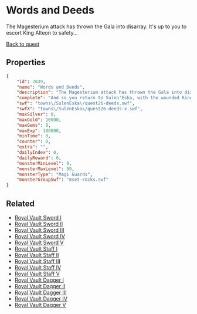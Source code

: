 # Words and Deeds

The Magesterium attack has thrown the Gala into disarray. It's up to you to escort King Alteon to safety...

[Back to quest](../quests.md)

## Properties

```json
{
    "id": 2039,
    "name": "Words and Deeds",
    "description": "The Magesterium attack has thrown the Gala into disarray. It's up to you to escort King Alteon to safety...",
    "complete": "And so you return to Sulen'Eska, with the wounded King Alteon in tow.",
    "swf": "towns\/SulenEska\/quest26-deeds.swf",
    "swfX": "towns\/SulenEska\/quest26-deeds-x.swf",
    "maxSilver": 0,
    "maxGold": 10000,
    "maxGems": 0,
    "maxExp": 100000,
    "minTime": 0,
    "counter": 0,
    "extra": "",
    "dailyIndex": 0,
    "dailyReward": 0,
    "monsterMinLevel": 0,
    "monsterMaxLevel": 99,
    "monsterType": "Magi Guards",
    "monsterGroupSwf": "mset-rocks.swf"
}
```

## Related

- [Royal Vault Sword I](../items/17384-royal-vault-sword-i.md)
- [Royal Vault Sword II](../items/17385-royal-vault-sword-ii.md)
- [Royal Vault Sword III](../items/17386-royal-vault-sword-iii.md)
- [Royal Vault Sword IV](../items/17387-royal-vault-sword-iv.md)
- [Royal Vault Sword V](../items/17388-royal-vault-sword-v.md)
- [Royal Vault Staff I](../items/17389-royal-vault-staff-i.md)
- [Royal Vault Staff II](../items/17390-royal-vault-staff-ii.md)
- [Royal Vault Staff III](../items/17391-royal-vault-staff-iii.md)
- [Royal Vault Staff IV](../items/17392-royal-vault-staff-iv.md)
- [Royal Vault Staff V](../items/17393-royal-vault-staff-v.md)
- [Royal Vault Dagger I](../items/17394-royal-vault-dagger-i.md)
- [Royal Vault Dagger II](../items/17395-royal-vault-dagger-ii.md)
- [Royal Vault Dagger III](../items/17396-royal-vault-dagger-iii.md)
- [Royal Vault Dagger IV](../items/17397-royal-vault-dagger-iv.md)
- [Royal Vault Dagger V](../items/17398-royal-vault-dagger-v.md)

